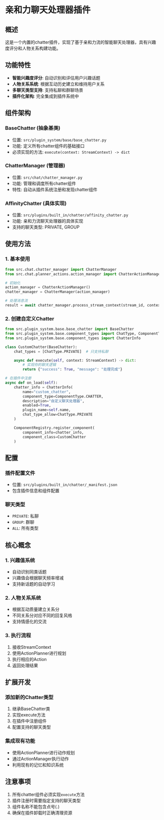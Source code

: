 # 亲和力聊天处理器插件

## 概述

这是一个内置的chatter插件，实现了基于亲和力流的智能聊天处理器，具有兴趣度评分和人物关系构建功能。

## 功能特性

- **智能兴趣度评分**: 自动识别和评估用户兴趣话题
- **人物关系系统**: 根据互动历史建立和维持用户关系
- **多聊天类型支持**: 支持私聊和群聊场景
- **插件化架构**: 完全集成到插件系统中

## 组件架构

### BaseChatter (抽象基类)
- 位置: `src/plugin_system/base/base_chatter.py`
- 功能: 定义所有chatter组件的基础接口
- 必须实现的方法: `execute(context: StreamContext) -> dict`

### ChatterManager (管理器)
- 位置: `src/chat/chatter_manager.py`
- 功能: 管理和调度所有chatter组件
- 特性: 自动从插件系统注册和发现chatter组件

### AffinityChatter (具体实现)
- 位置: `src/plugins/built_in/chatter/affinity_chatter.py`
- 功能: 亲和力流聊天处理器的具体实现
- 支持的聊天类型: PRIVATE, GROUP

## 使用方法

### 1. 基本使用

```python
from src.chat.chatter_manager import ChatterManager
from src.chat.planner_actions.action_manager import ChatterActionManager

# 初始化
action_manager = ChatterActionManager()
chatter_manager = ChatterManager(action_manager)

# 处理消息流
result = await chatter_manager.process_stream_context(stream_id, context)
```

### 2. 创建自定义Chatter

```python
from src.plugin_system.base.base_chatter import BaseChatter
from src.plugin_system.base.component_types import ChatType, ComponentType
from src.plugin_system.base.component_types import ChatterInfo

class CustomChatter(BaseChatter):
    chat_types = [ChatType.PRIVATE]  # 只支持私聊

    async def execute(self, context: StreamContext) -> dict:
        # 实现你的聊天逻辑
        return {"success": True, "message": "处理完成"}

# 在插件中注册
async def on_load(self):
    chatter_info = ChatterInfo(
        name="custom_chatter",
        component_type=ComponentType.CHATTER,
        description="自定义聊天处理器",
        enabled=True,
        plugin_name=self.name,
        chat_type_allow=ChatType.PRIVATE
    )

    ComponentRegistry.register_component(
        component_info=chatter_info,
        component_class=CustomChatter
    )
```

## 配置

### 插件配置文件
- 位置: `src/plugins/built_in/chatter/_manifest.json`
- 包含插件信息和组件配置

### 聊天类型
- `PRIVATE`: 私聊
- `GROUP`: 群聊
- `ALL`: 所有类型

## 核心概念

### 1. 兴趣值系统
- 自动识别同类话题
- 兴趣值会根据聊天频率增减
- 支持新话题的自动学习

### 2. 人物关系系统
- 根据互动质量建立关系分
- 不同关系分对应不同的回复风格
- 支持情感化的交流

### 3. 执行流程
1. 接收StreamContext
2. 使用ActionPlanner进行规划
3. 执行相应的Action
4. 返回处理结果

## 扩展开发

### 添加新的Chatter类型
1. 继承BaseChatter类
2. 实现execute方法
3. 在插件中注册组件
4. 配置支持的聊天类型

### 集成现有功能
- 使用ActionPlanner进行动作规划
- 通过ActionManager执行动作
- 利用现有的记忆和知识系统

## 注意事项

1. 所有chatter组件必须实现`execute`方法
2. 插件注册时需要指定支持的聊天类型
3. 组件名称不能包含点号(.)
4. 确保在插件卸载时正确清理资源